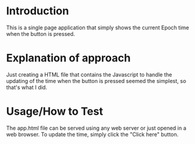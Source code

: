 # Introduction

This is a single page application that simply shows the current Epoch time when the button is pressed.

# Explanation of approach

Just creating a HTML file that contains the Javascript to handle the updating of the time when the button is pressed seemed the simplest, so that's what I did.

# Usage/How to Test

The app.html file can be served using any web server or just opened in a web browser. To update the time, simply click the "Click here" button.
